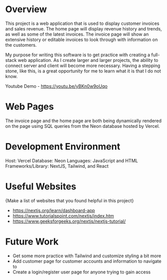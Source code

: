 # Overview

This project is a web application that is used to display customer invoices and sales revenue. The home page will display revenue history and trends, as well as some of the latest invoices. The invoice page will show an extensive history or editable invoices to look through with information on the customers.

My purpose for writing this software is to get practice with creating a full-stack web application. As I create larger and larger projects, the ability to connect server and client will become more necessary. Having a stepping stone, like this, is a great opportunity for me to learn what it is that I do not know.

Youtube Demo - https://youtu.be/yBKn0w9oUqo

# Web Pages

The invoice page and the home page are both being dynamically rendered on the page using SQL queries from the Neon database hosted by Vercel.

# Development Environment

Host: Vercel
Database: Neon
Languages: JavaScript and HTML
Frameworks/Library: NextJS, Tailwind, and React

# Useful Websites

{Make a list of websites that you found helpful in this project}

- https://nextjs.org/learn/dashboard-app
- https://www.tutorialspoint.com/nextjs/index.htm
- https://www.geeksforgeeks.org/nextjs/nextjs-tutorial/

# Future Work

- Get some more practice with Tailwind and customize styling a bit more
- Add customer page for customer accounts and information to navigate to
- Create a login/register user page for anyone trying to gain access
